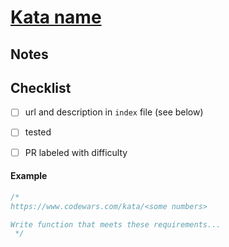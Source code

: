 # [Kata name](url)

## Notes

## Checklist
- [ ] url and description in `index` file (see below)
- [ ] tested
- [ ] PR labeled with difficulty


#### Example
```typescript
/*
https://www.codewars.com/kata/<some numbers>

Write function that meets these requirements...
 */
```
